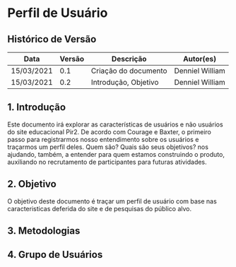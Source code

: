 # Perfil de Usuário

## Histórico de Versão
|   Data   | Versão | Descrição | Autor(es) |
|----------|--------|-----------|-----------|
|15/03/2021|   0.1  | Criação do documento | Denniel William |
|15/03/2021|   0.2  | Introdução, Objetivo | Denniel William |


## 1. Introdução

Este documento irá explorar as características de usuários e não usuários do site educacional Pir2. De acordo com Courage e Baxter, o primeiro passo para registrarmos nosso entendimento sobre os usuários e traçarmos um perfil deles. Quem são? Quais são seus objetivos? nos ajudando, também, a entender para quem estamos construindo o produto, auxiliando no recrutamento de participantes para futuras atividades. 

## 2. Objetivo 

O objetivo deste documento é traçar um perfil de usuário com base nas caracteristicas deferida do site e de pesquisas do público alvo.

## 3. Metodologias



## 4. Grupo de Usuários


